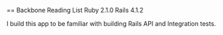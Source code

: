 == Backbone Reading List
Ruby 2.1.0
Rails 4.1.2

I build this app to be familiar with building Rails API and Integration tests. 
